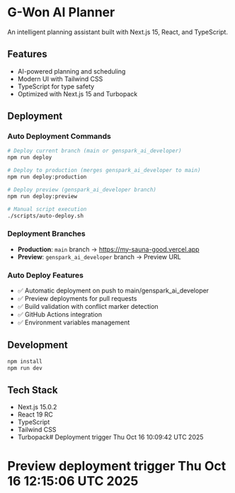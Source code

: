 # G-Won AI Planner

An intelligent planning assistant built with Next.js 15, React, and TypeScript.

## Features
- AI-powered planning and scheduling
- Modern UI with Tailwind CSS
- TypeScript for type safety
- Optimized with Next.js 15 and Turbopack

## Deployment

### Auto Deployment Commands
```bash
# Deploy current branch (main or genspark_ai_developer)
npm run deploy

# Deploy to production (merges genspark_ai_developer to main)  
npm run deploy:production

# Deploy preview (genspark_ai_developer branch)
npm run deploy:preview

# Manual script execution
./scripts/auto-deploy.sh
```

### Deployment Branches
- **Production**: `main` branch → https://my-sauna-good.vercel.app
- **Preview**: `genspark_ai_developer` branch → Preview URL

### Auto Deploy Features
- ✅ Automatic deployment on push to main/genspark_ai_developer
- ✅ Preview deployments for pull requests  
- ✅ Build validation with conflict marker detection
- ✅ GitHub Actions integration
- ✅ Environment variables management

## Development
```bash
npm install
npm run dev
```

## Tech Stack
- Next.js 15.0.2
- React 19 RC
- TypeScript
- Tailwind CSS
- Turbopack# Deployment trigger Thu Oct 16 10:09:42 UTC 2025
# Preview deployment trigger Thu Oct 16 12:15:06 UTC 2025
